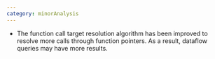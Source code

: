 ```yaml
---
category: minorAnalysis
---
```

* The function call target resolution algorithm has been improved to resolve more calls through function pointers. As a result, dataflow queries may have more results.